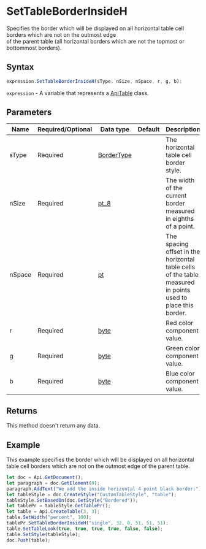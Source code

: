 # SetTableBorderInsideH

Specifies the border which will be displayed on all horizontal table cell borders which are not on the outmost edge\
of the parent table (all horizontal borders which are not the topmost or bottommost borders).

## Syntax

```javascript
expression.SetTableBorderInsideH(sType, nSize, nSpace, r, g, b);
```

`expression` - A variable that represents a [ApiTable](../ApiTable.md) class.

## Parameters

| **Name** | **Required/Optional** | **Data type** | **Default** | **Description** |
| ------------- | ------------- | ------------- | ------------- | ------------- |
| sType | Required | [BorderType](../../Enumeration/BorderType.md) |  | The horizontal table cell border style. |
| nSize | Required | [pt_8](../../Enumeration/pt_8.md) |  | The width of the current border measured in eighths of a point. |
| nSpace | Required | [pt](../../Enumeration/pt.md) |  | The spacing offset in the horizontal table cells of the table measured in points used to place this border. |
| r | Required | [byte](../../Enumeration/byte.md) |  | Red color component value. |
| g | Required | [byte](../../Enumeration/byte.md) |  | Green color component value. |
| b | Required | [byte](../../Enumeration/byte.md) |  | Blue color component value. |

## Returns

This method doesn't return any data.

## Example

This example specifies the border which will be displayed on all horizontal table cell borders which are not on the outmost edge of the parent table.

```javascript editor-docx
let doc = Api.GetDocument();
let paragraph = doc.GetElement(0);
paragraph.AddText("We add the inside horizontal 4 point black border:");
let tableStyle = doc.CreateStyle("CustomTableStyle", "table");
tableStyle.SetBasedOn(doc.GetStyle("Bordered"));
let tablePr = tableStyle.GetTablePr();
let table = Api.CreateTable(3, 3);
table.SetWidth("percent", 100);
tablePr.SetTableBorderInsideH("single", 32, 0, 51, 51, 51);
table.SetTableLook(true, true, true, true, false, false);
table.SetStyle(tableStyle);
doc.Push(table);
```
